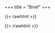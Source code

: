 +++
title = "Brief"
+++

{{< rawhtml >}}

<div align="center" onclick="location.href='/meditation';">

<lottie-player src="/lottie/hello.json"  background="transparent"  speed="0.5"  style="width: 300px; height: 300px;"  loop  autoplay></lottie-player>

</div>

{{< /rawhtml >}}